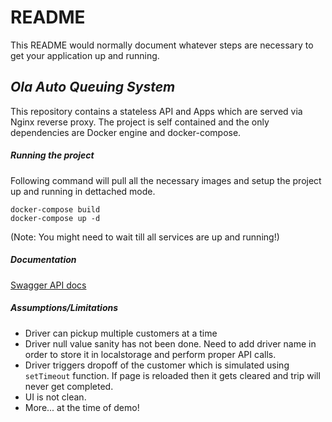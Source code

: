 # README #

This README would normally document whatever steps are necessary to get your application up and running.

## *Ola Auto Queuing System* ##

This repository contains a stateless API and Apps which are served via Nginx reverse proxy. The project is self contained and the only dependencies are Docker engine and docker-compose.

##### Running the project #####
Following command will pull all the necessary images and setup the project up and running in dettached mode.

`docker-compose build`<br/>
`docker-compose up -d`<br/>

(Note: You might need to wait till all services are up and running!)

##### Documentation #####

[Swagger API docs](http://localhost/api/v0/docs/)

##### Assumptions/Limitations #####

* Driver can pickup multiple customers at a time
* Driver null value sanity has not been done. Need to add driver name
  in order to store it in localstorage and perform proper API calls.
* Driver triggers dropoff of the customer which is simulated using
  `setTimeout` function. If page is reloaded then it gets cleared
  and trip will never get completed.
* UI is not clean.
* More... at the time of demo!

